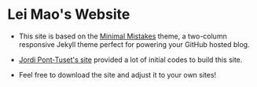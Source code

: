 # Lei Mao's Website

* This site is based on the [Minimal Mistakes](http://mmistakes.github.io/minimal-mistakes) theme, a two-column responsive Jekyll theme perfect for powering your GitHub hosted blog.

* [Jordi Pont-Tuset's site](http://jponttuset.cat/) provided a lot of initial codes to build this site.

* Feel free to download the site and adjust it to your own sites!